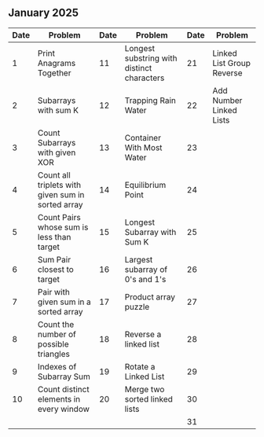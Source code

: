 ## January 2025

| Date | Problem                                           | Date | Problem                                    | Date | Problem                   |
| ---- | ------------------------------------------------- | ---- | ------------------------------------------ | ---- | ------------------------- |
| 1    | Print Anagrams Together                           | 11   | Longest substring with distinct characters | 21   | Linked List Group Reverse |
| 2    | Subarrays with sum K                              | 12   | Trapping Rain Water                        | 22   | Add Number Linked Lists   |
| 3    | Count Subarrays with given XOR                    | 13   | Container With Most Water                  | 23   |                           |
| 4    | Count all triplets with given sum in sorted array | 14   | Equilibrium Point                          | 24   |                           |
| 5    | Count Pairs whose sum is less than target         | 15   | Longest Subarray with Sum K                | 25   |                           |
| 6    | Sum Pair closest to target                        | 16   | Largest subarray of 0's and 1's            | 26   |                           |
| 7    | Pair with given sum in a sorted array             | 17   | Product array puzzle                       | 27   |                           |
| 8    | Count the number of possible triangles            | 18   | Reverse a linked list                      | 28   |                           |
| 9    | Indexes of Subarray Sum                           | 19   | Rotate a Linked List                       | 29   |                           |
| 10   | Count distinct elements in every window           | 20   | Merge two sorted linked lists              | 30   |                           |
|      |                                                   |      |                                            | 31   |                           |
